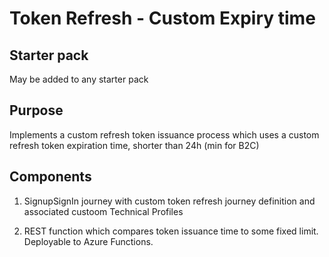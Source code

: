 # Token Refresh - Custom Expiry time

## Starter pack

May be added to any starter pack

## Purpose

Implements a custom refresh token issuance process which uses a custom refresh token expiration time, shorter than 24h (min for B2C)

## Components

1. SignupSignIn journey with custom token refresh journey definition and associated custoom Technical Profiles

2. REST function which compares token issuance time to some fixed limit. Deployable to Azure Functions.
